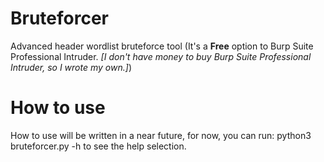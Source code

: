 # Bruteforcer
Advanced header wordlist bruteforce tool (It's a <b>Free</b> option to Burp Suite Professional Intruder.<i> [I don't have money to buy Burp Suite Professional Intruder, so I wrote my own.]</i>)

# How to use
How to use will be written in a near future, for now, you can run: python3 bruteforcer.py -h to see the help selection.
